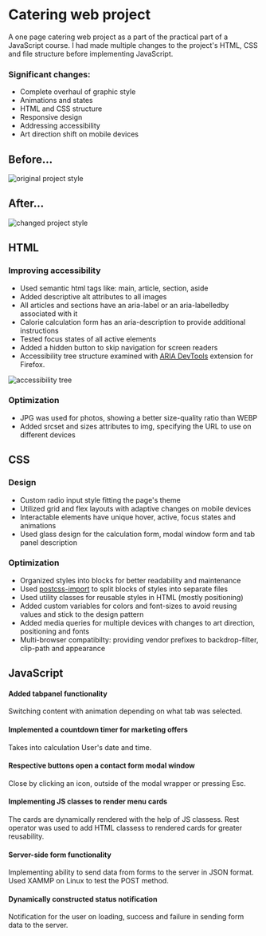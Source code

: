 # Catering web project

A one page catering web project as a part of the practical part of a JavaScript course.
I had made multiple changes to the project's HTML, CSS and file structure before implementing JavaScript.

### Significant changes:

- Complete overhaul of graphic style
- Animations and states
- HTML and CSS structure
- Responsive design
- Addressing accessibility
- Art direction shift on mobile devices

## Before...

![original project style](https://drive.google.com/uc?id=12v0zTEXCeI-BVCOQp7G4QuYmwp_sZYwK)

## After...

![changed project style](https://drive.google.com/uc?id=1NCsHU3nF4PtX2a8gmB5PMaHP2FC-F3CC)

## HTML

### Improving accessibility

- Used semantic html tags like: main, article, section, aside
- Added descriptive alt attributes to all images
- All articles and sections have an aria-label or an aria-labelledby associated with it
- Calorie calculation form has an aria-description to provide additional instructions
- Tested focus states of all active elements
- Added a hidden button to skip navigation for screen readers
- Accessibility tree structure examined with [ARIA DevTools](https://addons.mozilla.org/en-US/firefox/addon/aria-devtools/) extension for Firefox.

![accessibility tree](https://drive.google.com/uc?id=1v3a5M5-JXdztVoC-H1-esCSQm4VF1rLA)

### Optimization

- JPG was used for photos, showing a better size-quality ratio than WEBP
- Added srcset and sizes attributes to img, specifying the URL to use on different devices

## CSS

### Design

- Custom radio input style fitting the page's theme
- Utilized grid and flex layouts with adaptive changes on mobile devices
- Interactable elements have unique hover, active, focus states and animations
- Used glass design for the calculation form, modal window form and tab panel description

### Optimization

- Organized styles into blocks for better readability and maintenance
- Used [postcss-import](https://github.com/postcss/postcss-import) to split blocks of styles into separate files  
- Used utility classes for reusable styles in HTML (mostly positioning)
- Added custom variables for colors and font-sizes to avoid reusing values and stick to the design pattern
- Added media queries for multiple devices with changes to art direction, positioning and fonts
- Multi-browser compatibilty: providing vendor prefixes to backdrop-filter, clip-path and appearance

## JavaScript

#### Added tabpanel functionality

Switching content with animation depending on what tab was selected.

#### Implemented a countdown timer for marketing offers

Takes into calculation User's date and time.

#### Respective buttons open a contact form modal window

Close by clicking an icon, outside of the modal wrapper or pressing Esc.

#### Implementing JS classes to render menu cards

The cards are dynamically rendered with the help of JS classess. Rest operator was used to add HTML classess to rendered cards for greater reusability.

#### Server-side form functionality

Implementing ability to send data from forms to the server in JSON format. Used XAMMP on Linux to test the POST method.

#### Dynamically constructed status notification

Notification for the user on loading, success and failure in sending form data to the server.